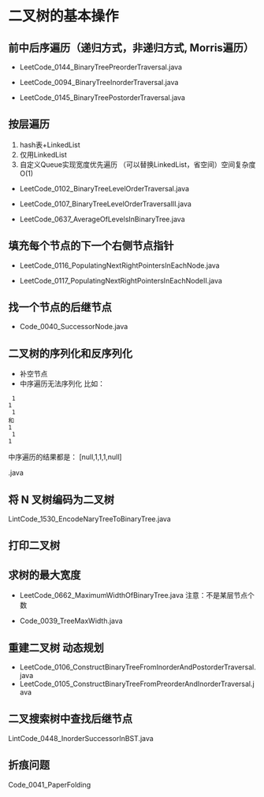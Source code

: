 # 二叉树的基本操作

## 前中后序遍历（递归方式，非递归方式, Morris遍历）

- LeetCode_0144_BinaryTreePreorderTraversal.java

- LeetCode_0094_BinaryTreeInorderTraversal.java

- LeetCode_0145_BinaryTreePostorderTraversal.java

## 按层遍历

 1. hash表+LinkedList
 2. 仅用LinkedList
 3. 自定义Queue实现宽度优先遍历 （可以替换LinkedList，省空间）空间复杂度O(1)

- LeetCode_0102_BinaryTreeLevelOrderTraversal.java

- LeetCode_0107_BinaryTreeLevelOrderTraversalII.java

- LeetCode_0637_AverageOfLevelsInBinaryTree.java


## 填充每个节点的下一个右侧节点指针

- LeetCode_0116_PopulatingNextRightPointersInEachNode.java

- LeetCode_0117_PopulatingNextRightPointersInEachNodeII.java

## 找一个节点的后继节点

- Code_0040_SuccessorNode.java


## 二叉树的序列化和反序列化

- 补空节点
- 中序遍历无法序列化 比如：

```
 1
1
 1
和
1
 1
1
```
中序遍历的结果都是： [null,1,1,1,null]

.java

## 将 N 叉树编码为二叉树

LintCode_1530_EncodeNaryTreeToBinaryTree.java

## 打印二叉树

## 求树的最大宽度

- LeetCode_0662_MaximumWidthOfBinaryTree.java 注意：不是某层节点个数

- Code_0039_TreeMaxWidth.java

## 重建二叉树 动态规划

- LeetCode_0106_ConstructBinaryTreeFromInorderAndPostorderTraversal.java
- LeetCode_0105_ConstructBinaryTreeFromPreorderAndInorderTraversal.java



## 二叉搜索树中查找后继节点

LintCode_0448_InorderSuccessorInBST.java

## 折痕问题

Code_0041_PaperFolding